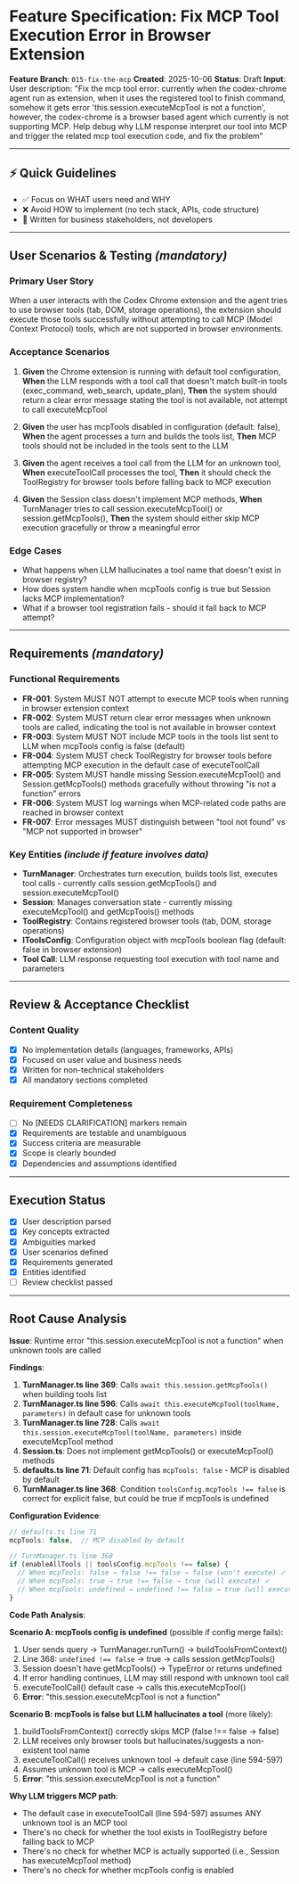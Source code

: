 # Feature Specification: Fix MCP Tool Execution Error in Browser Extension

**Feature Branch**: `015-fix-the-mcp`
**Created**: 2025-10-06
**Status**: Draft
**Input**: User description: "Fix the mcp tool error: currently when the codex-chrome agent run as extension, when it uses the registered tool to finish command, somehow it gets error 'this.session.executeMcpTool is not a function', however, the codex-chrome is a browser based agent which currently is not supporting MCP. Help debug why LLM response interpret our tool into MCP and trigger the related mcp tool execution code, and fix the problem"

---

## ⚡ Quick Guidelines
- ✅ Focus on WHAT users need and WHY
- ❌ Avoid HOW to implement (no tech stack, APIs, code structure)
- 👥 Written for business stakeholders, not developers

---

## User Scenarios & Testing *(mandatory)*

### Primary User Story
When a user interacts with the Codex Chrome extension and the agent tries to use browser tools (tab, DOM, storage operations), the extension should execute those tools successfully without attempting to call MCP (Model Context Protocol) tools, which are not supported in browser environments.

### Acceptance Scenarios

1. **Given** the Chrome extension is running with default tool configuration, **When** the LLM responds with a tool call that doesn't match built-in tools (exec_command, web_search, update_plan), **Then** the system should return a clear error message stating the tool is not available, not attempt to call executeMcpTool

2. **Given** the user has mcpTools disabled in configuration (default: false), **When** the agent processes a turn and builds the tools list, **Then** MCP tools should not be included in the tools sent to the LLM

3. **Given** the agent receives a tool call from the LLM for an unknown tool, **When** executeToolCall processes the tool, **Then** it should check the ToolRegistry for browser tools before falling back to MCP execution

4. **Given** the Session class doesn't implement MCP methods, **When** TurnManager tries to call session.executeMcpTool() or session.getMcpTools(), **Then** the system should either skip MCP execution gracefully or throw a meaningful error

### Edge Cases
- What happens when LLM hallucinates a tool name that doesn't exist in browser registry?
- How does system handle when mcpTools config is true but Session lacks MCP implementation?
- What if a browser tool registration fails - should it fall back to MCP attempt?

---

## Requirements *(mandatory)*

### Functional Requirements

- **FR-001**: System MUST NOT attempt to execute MCP tools when running in browser extension context
- **FR-002**: System MUST return clear error messages when unknown tools are called, indicating the tool is not available in browser context
- **FR-003**: System MUST NOT include MCP tools in the tools list sent to LLM when mcpTools config is false (default)
- **FR-004**: System MUST check ToolRegistry for browser tools before attempting MCP execution in the default case of executeToolCall
- **FR-005**: System MUST handle missing Session.executeMcpTool() and Session.getMcpTools() methods gracefully without throwing "is not a function" errors
- **FR-006**: System MUST log warnings when MCP-related code paths are reached in browser context
- **FR-007**: Error messages MUST distinguish between "tool not found" vs "MCP not supported in browser"

### Key Entities *(include if feature involves data)*

- **TurnManager**: Orchestrates turn execution, builds tools list, executes tool calls - currently calls session.getMcpTools() and session.executeMcpTool()
- **Session**: Manages conversation state - currently missing executeMcpTool() and getMcpTools() methods
- **ToolRegistry**: Contains registered browser tools (tab, DOM, storage operations)
- **IToolsConfig**: Configuration object with mcpTools boolean flag (default: false in browser extension)
- **Tool Call**: LLM response requesting tool execution with tool name and parameters

---

## Review & Acceptance Checklist

### Content Quality
- [x] No implementation details (languages, frameworks, APIs)
- [x] Focused on user value and business needs
- [x] Written for non-technical stakeholders
- [x] All mandatory sections completed

### Requirement Completeness
- [ ] No [NEEDS CLARIFICATION] markers remain
- [x] Requirements are testable and unambiguous
- [x] Success criteria are measurable
- [x] Scope is clearly bounded
- [x] Dependencies and assumptions identified

---

## Execution Status

- [x] User description parsed
- [x] Key concepts extracted
- [x] Ambiguities marked
- [x] User scenarios defined
- [x] Requirements generated
- [x] Entities identified
- [ ] Review checklist passed

---

## Root Cause Analysis

**Issue**: Runtime error "this.session.executeMcpTool is not a function" when unknown tools are called

**Findings**:

1. **TurnManager.ts line 369**: Calls `await this.session.getMcpTools()` when building tools list
2. **TurnManager.ts line 596**: Calls `await this.executeMcpTool(toolName, parameters)` in default case for unknown tools
3. **TurnManager.ts line 728**: Calls `await this.session.executeMcpTool(toolName, parameters)` inside executeMcpTool method
4. **Session.ts**: Does not implement getMcpTools() or executeMcpTool() methods
5. **defaults.ts line 71**: Default config has `mcpTools: false` - MCP is disabled by default
6. **TurnManager.ts line 368**: Condition `toolsConfig.mcpTools !== false` is correct for explicit false, but could be true if mcpTools is undefined

**Configuration Evidence**:
```typescript
// defaults.ts line 71
mcpTools: false,  // MCP disabled by default

// TurnManager.ts line 368
if (enableAllTools || toolsConfig.mcpTools !== false) {
  // When mcpTools: false → false !== false → false (won't execute) ✓
  // When mcpTools: true → true !== false → true (will execute) ✓
  // When mcpTools: undefined → undefined !== false → true (will execute) ✗
}
```

**Code Path Analysis**:

**Scenario A: mcpTools config is undefined** (possible if config merge fails):
1. User sends query → TurnManager.runTurn() → buildToolsFromContext()
2. Line 368: `undefined !== false` → true → calls session.getMcpTools()
3. Session doesn't have getMcpTools() → TypeError or returns undefined
4. If error handling continues, LLM may still respond with unknown tool call
5. executeToolCall() default case → calls this.executeMcpTool()
6. **Error**: "this.session.executeMcpTool is not a function"

**Scenario B: mcpTools is false but LLM hallucinates a tool** (more likely):
1. buildToolsFromContext() correctly skips MCP (false !== false → false)
2. LLM receives only browser tools but hallucinates/suggests a non-existent tool name
3. executeToolCall() receives unknown tool → default case (line 594-597)
4. Assumes unknown tool is MCP → calls executeMcpTool()
5. **Error**: "this.session.executeMcpTool is not a function"

**Why LLM triggers MCP path**:
- The default case in executeToolCall (line 594-597) assumes ANY unknown tool is an MCP tool
- There's no check for whether the tool exists in ToolRegistry before falling back to MCP
- There's no check for whether MCP is actually supported (i.e., Session has executeMcpTool method)
- There's no check for whether mcpTools config is enabled
